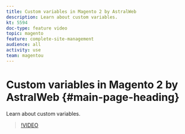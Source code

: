 ```yaml
---
title: Custom variables in Magento 2 by AstralWeb
description: Learn about custom variables.
kt: 5594
doc-type: feature video
topic: magento
feature: complete-site-management
audience: all
activity: use
team: magentou
---
```


# Custom variables in Magento 2 by AstralWeb {#main-page-heading}

Learn about custom variables.

>[!VIDEO](https://video.tv.adobe.com/v/35737?quality=12&learn=on)
